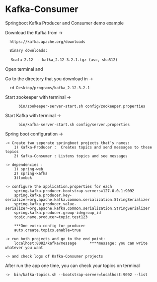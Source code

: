 # Kafka-Consumer
Springboot Kafka Producer and Consumer demo example

Download the Kafka from -> 
      
      https://kafka.apache.org/downloads
			
      Binary downloads:
	    
      ⁃Scala 2.12  - kafka_2.12-3.2.1.tgz (asc, sha512)


Open terminal and 

Go to the directory that you download in -> 

      cd Desktop/programs/kafka_2.12-3.2.1

Start zookeeper with terminal -> 
				
          bin/zookeeper-server-start.sh config/zookeeper.properties
Start Kafka with terminal -> 
				
          bin/kafka-server-start.sh config/server.properties


Spring boot configuration ->

	-> Create two seperate springboot projects that’s names: 
		1) Kafka-Producer :  Creates topics and send messages to these topics
		2) Kafka-Consumer : Listens topics and see messages

	-> dependencies : 
		1) spring-web 
		2) spring-kafka 
		3)lombok

	-> configure the application.properties for each 
        spring.kafka.producer.bootstrap-servers=127.0.0.1:9092
        spring.kafka.producer.key-serializer=org.apache.kafka.common.serialization.StringSerializer
        spring.kafka.producer.value-serializer=org.apache.kafka.common.serialization.StringSerializer
        spring.kafka.producer.group-id=group_id
        topic.name.producer=topic.test123
		
		***One extra config for producer
        auto.create.topics.enable=true

	-> run both projects and go to the end point:
		localhost:8082/kafka/message      ****message: you can write whatever you want
	
	-> and check logs of Kafka-Consumer projects 




After run the app one time, you can check your topics on terminal 	
	
    ->  bin/kafka-topics.sh --bootstrap-server=localhost:9092 --list
		
		
